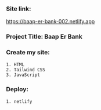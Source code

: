 ### Site link: 
https://baap-er-bank-002.netlify.app

### Project Title: Baap Er Bank

### Create my site:
    1. HTML
    2. Tailwind CSS
    3. JavaScript

### Deploy:
    1. netlify